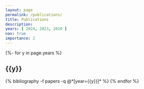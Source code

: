 ```yaml
---
layout: page
permalink: /publications/
title: Publications
description:
years: [ 2024, 2023, 2020 ]
nav: true
importance: 2
---
```


<!-- _pages/publications.md -->
<div class="publications">

{%- for y in page.years %}
<h2 class="year">{{y}}</h2>
{% bibliography -f papers -q @*[year={{y}}]* %}
{% endfor %}

</div>

